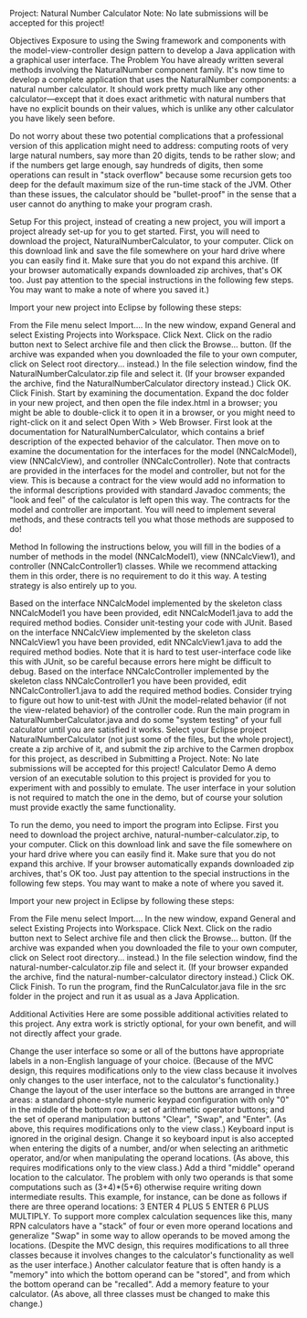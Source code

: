 Project: Natural Number Calculator
Note: No late submissions will be accepted for this project!

Objectives
Exposure to using the Swing framework and components with the model-view-controller design pattern to develop a Java application with a graphical user interface.
The Problem
You have already written several methods involving the NaturalNumber component family. It's now time to develop a complete application that uses the NaturalNumber components: a natural number calculator. It should work pretty much like any other calculator—except that it does exact arithmetic with natural numbers that have no explicit bounds on their values, which is unlike any other calculator you have likely seen before.

Do not worry about these two potential complications that a professional version of this application might need to address: computing roots of very large natural numbers, say more than 20 digits, tends to be rather slow; and if the numbers get large enough, say hundreds of digits, then some operations can result in "stack overflow" because some recursion gets too deep for the default maximum size of the run-time stack of the JVM. Other than these issues, the calculator should be "bullet-proof" in the sense that a user cannot do anything to make your program crash.

Setup
For this project, instead of creating a new project, you will import a project already set-up for you to get started. First, you will need to download the project, NaturalNumberCalculator, to your computer. Click on this download link and save the file somewhere on your hard drive where you can easily find it. Make sure that you do not expand this archive. (If your browser automatically expands downloaded zip archives, that's OK too. Just pay attention to the special instructions in the following few steps. You may want to make a note of where you saved it.)

Import your new project into Eclipse by following these steps:

From the File menu select Import....
In the new window, expand General and select Existing Projects into Workspace. Click Next.
Click on the radio button next to Select archive file and then click the Browse... button. (If the archive was expanded when you downloaded the file to your own computer, click on Select root directory... instead.)
In the file selection window, find the NaturalNumberCalculator.zip file and select it. (If your browser expanded the archive, find the NaturalNumberCalculator directory instead.) Click OK.
Click Finish.
Start by examining the documentation. Expand the doc folder in your new project, and then open the file index.html in a browser; you might be able to double-click it to open it in a browser, or you might need to right-click on it and select Open With > Web Browser. First look at the documentation for NaturalNumberCalculator, which contains a brief description of the expected behavior of the calculator. Then move on to examine the documentation for the interfaces for the model (NNCalcModel), view (NNCalcView), and controller (NNCalcController). Note that contracts are provided in the interfaces for the model and controller, but not for the view. This is because a contract for the view would add no information to the informal descriptions provided with standard Javadoc comments; the "look and feel" of the calculator is left open this way. The contracts for the model and controller are important. You will need to implement several methods, and these contracts tell you what those methods are supposed to do!

Method
In following the instructions below, you will fill in the bodies of a number of methods in the model (NNCalcModel1), view (NNCalcView1), and controller (NNCalcController1) classes. While we recommend attacking them in this order, there is no requirement to do it this way. A testing strategy is also entirely up to you.

Based on the interface NNCalcModel implemented by the skeleton class NNCalcModel1 you have been provided, edit NNCalcModel1.java to add the required method bodies. Consider unit-testing your code with JUnit.
Based on the interface NNCalcView implemented by the skeleton class NNCalcView1 you have been provided, edit NNCalcView1.java to add the required method bodies. Note that it is hard to test user-interface code like this with JUnit, so be careful because errors here might be difficult to debug.
Based on the interface NNCalcController implemented by the skeleton class NNCalcController1 you have been provided, edit NNCalcController1.java to add the required method bodies. Consider trying to figure out how to unit-test with JUnit the model-related behavior (if not the view-related behavior) of the controller code.
Run the main program in NaturalNumberCalculator.java and do some "system testing" of your full calculator until you are satisfied it works.
Select your Eclipse project NaturalNumberCalculator (not just some of the files, but the whole project), create a zip archive of it, and submit the zip archive to the Carmen dropbox for this project, as described in Submitting a Project. Note: No late submissions will be accepted for this project!
Calculator Demo
A demo version of an executable solution to this project is provided for you to experiment with and possibly to emulate. The user interface in your solution is not required to match the one in the demo, but of course your solution must provide exactly the same functionality.

To run the demo, you need to import the program into Eclipse. First you need to download the project archive, natural-number-calculator.zip, to your computer. Click on this download link and save the file somewhere on your hard drive where you can easily find it. Make sure that you do not expand this archive. If your browser automatically expands downloaded zip archives, that's OK too. Just pay attention to the special instructions in the following few steps. You may want to make a note of where you saved it.

Import your new project in Eclipse by following these steps:

From the File menu select Import....
In the new window, expand General and select Existing Projects into Workspace. Click Next.
Click on the radio button next to Select archive file and then click the Browse... button. (If the archive was expanded when you downloaded the file to your own computer, click on Select root directory... instead.)
In the file selection window, find the natural-number-calculator.zip file and select it. (If your browser expanded the archive, find the natural-number-calculator directory instead.) Click OK.
Click Finish.
To run the program, find the RunCalculator.java file in the src folder in the project and run it as usual as a Java Application.

Additional Activities
Here are some possible additional activities related to this project. Any extra work is strictly optional, for your own benefit, and will not directly affect your grade.

Change the user interface so some or all of the buttons have appropriate labels in a non-English language of your choice. (Because of the MVC design, this requires modifications only to the view class because it involves only changes to the user interface, not to the calculator's functionality.)
Change the layout of the user interface so the buttons are arranged in three areas: a standard phone-style numeric keypad configuration with only "0" in the middle of the bottom row; a set of arithmetic operator buttons; and the set of operand manipulation buttons "Clear", "Swap", and "Enter". (As above, this requires modifications only to the view class.)
Keyboard input is ignored in the original design. Change it so keyboard input is also accepted when entering the digits of a number, and/or when selecting an arithmetic operator, and/or when manipulating the operand locations. (As above, this requires modifications only to the view class.)
Add a third "middle" operand location to the calculator. The problem with only two operands is that some computations such as (3+4)*(5+6) otherwise require writing down intermediate results. This example, for instance, can be done as follows if there are three operand locations: 3 ENTER 4 PLUS 5 ENTER 6 PLUS MULTIPLY. To support more complex calculation sequences like this, many RPN calculators have a "stack" of four or even more operand locations and generalize "Swap" in some way to allow operands to be moved among the locations. (Despite the MVC design, this requires modifications to all three classes because it involves changes to the calculator's functionality as well as the user interface.)
Another calculator feature that is often handy is a "memory" into which the bottom operand can be "stored", and from which the bottom operand can be "recalled". Add a memory feature to your calculator. (As above, all three classes must be changed to make this change.)
